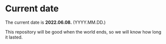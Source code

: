 # Current date

The current date is **2022.06.08.** (YYYY.MM.DD.)

This repository will be good when the world ends, so we will know how long it lasted.